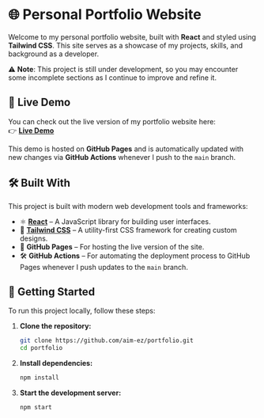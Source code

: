 # 🌐 Personal Portfolio Website

Welcome to my personal portfolio website, built with **React** and styled using **Tailwind CSS**. This site serves as a showcase of my projects, skills, and background as a developer.

⚠️ **Note**: This project is still under development, so you may encounter some incomplete sections as I continue to improve and refine it.

## 🚀 Live Demo

You can check out the live version of my portfolio website here:  
👉 [**Live Demo**](https://aim-ez.github.io/portfolio)

This demo is hosted on **GitHub Pages** and is automatically updated with new changes via **GitHub Actions** whenever I push to the `main` branch.

## 🛠️ Built With

This project is built with modern web development tools and frameworks:

- ⚛️ **[React](https://reactjs.org/)** – A JavaScript library for building user interfaces.
- 💨 **[Tailwind CSS](https://tailwindcss.com/)** – A utility-first CSS framework for creating custom designs.
- 🚀 **GitHub Pages** – For hosting the live version of the site.
- 🛠️ **GitHub Actions** – For automating the deployment process to GitHub Pages whenever I push updates to the `main` branch.

## 📁 Getting Started

To run this project locally, follow these steps:

1. **Clone the repository:**
   ```bash
   git clone https://github.com/aim-ez/portfolio.git
   cd portfolio

2. **Install dependencies:**
    ```bash
    npm install

3. **Start the development server:**
    ```bash
    npm start
